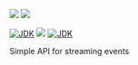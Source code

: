 [![](https://github.com/wutsi/wutsi-stream/actions/workflows/master.yml/badge.svg)](https://github.com/wutsi/wutsi-stream/actions/workflows/master.yml)
[![](https://github.com/wutsi/wutsi-stream/actions/workflows/pull_request.yml/badge.svg)](https://github.com/wutsi/wutsi-stream/actions/workflows/pull_request.yml)

[![JDK](https://img.shields.io/badge/jdk-11-brightgreen.svg)](https://jdk.java.net/11/)
![](https://img.shields.io/badge/language-kotlin-blue.svg)
[![JDK](https://img.shields.io/badge/version-1.0.0-brightgreen.svg)](https://jdk.java.net/11/)

Simple API for streaming events
